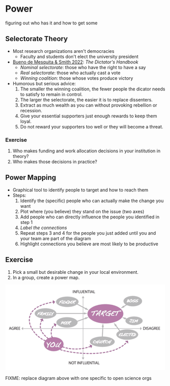 # Power

<div class="tagline" markdown="1">

figuring out who has it and how to get some

</div>

## Selectorate Theory

-   Most research organizations aren't democracies
    -   Faculty and students don't elect the university president
-   [Bueno de Mesquita & Smith 2022](b:Bueno2022): *The Dictator's Handbook*
    -   *Nominal selectorate*: those who have the right to have a say
    -   *Real selectorate*: those who actually cast a vote
    -   *Winning coalition*: those whose votes produce victory
-   Humorous but serious advice:
    1.  The smaller the winning coalition, the fewer people the dicator needs to satisfy to remain in control.
    1.  The larger the selectorate, the easier it is to replace dissenters.
    1.  Extract as much wealth as you can without provoking rebellion or recession.
    1.  Give your essential supporters just enough rewards to keep them loyal.
    1.  Do not reward your supporters too well or they will become a threat.

<div class="exercise" markdown="1">

### Exercise

1.  Who makes funding and work allocation decisions in your institution in theory?
1.  Who makes those decisions in practice?

</div>

## Power Mapping

-   Graphical tool to identify people to target and how to reach them
-   Steps:
    1.  Identify the (specific) people who can actually make the change you want
    2.  Plot where (you believe) they stand on the issue (two axes)
    3.  Add people who can directly influence the people you identified in step 1
    4.  *Label the connections*
    5.  Repeat steps 3 and 4 for the people you just added until you and your team are part of the diagram
    6.  Highlight connections you believe are most likely to be productive

<div class="exercise" markdown="1">

## Exercise

1.  Pick a small but desirable change in your local environment.
1.  In a group, create a power map.

</div>

<div class="center">
  <img src="./power-map.webp" alt="FIXME: power map">
</div>

FIXME: replace diagram above with one specific to open science orgs
